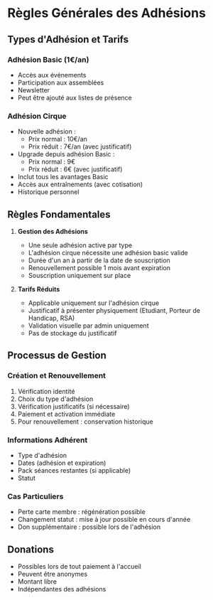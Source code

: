 # Règles Générales des Adhésions

## Types d'Adhésion et Tarifs
### Adhésion Basic (1€/an)
- Accès aux événements
- Participation aux assemblées
- Newsletter
- Peut être ajouté aux listes de présence

### Adhésion Cirque
- Nouvelle adhésion :
  * Prix normal : 10€/an
  * Prix réduit : 7€/an (avec justificatif)
- Upgrade depuis adhésion Basic :
  * Prix normal : 9€
  * Prix réduit : 6€ (avec justificatif)
- Inclut tous les avantages Basic
- Accès aux entraînements (avec cotisation)
- Historique personnel

## Règles Fondamentales
1. **Gestion des Adhésions**
   - Une seule adhésion active par type
   - L'adhésion cirque nécessite une adhésion basic valide
   - Durée d'un an à partir de la date de souscription
   - Renouvellement possible 1 mois avant expiration
   - Souscription uniquement sur place

2. **Tarifs Réduits**
   - Applicable uniquement sur l'adhésion cirque
   - Justificatif à présenter physiquement (Etudiant, Porteur de Handicap, RSA)
   - Validation visuelle par admin uniquement
   - Pas de stockage du justificatif

## Processus de Gestion

### Création et Renouvellement
1. Vérification identité
2. Choix du type d'adhésion
3. Vérification justificatifs (si nécessaire)
4. Paiement et activation immédiate
5. Pour renouvellement : conservation historique

### Informations Adhérent
- Type d'adhésion
- Dates (adhésion et expiration)
- Pack séances restantes (si applicable)
- Statut

### Cas Particuliers
- Perte carte membre : régénération possible
- Changement statut : mise à jour possible en cours d'année
- Don supplémentaire : possible lors de l'adhésion

## Donations
- Possibles lors de tout paiement à l'accueil
- Peuvent être anonymes
- Montant libre
- Indépendantes des adhésions 